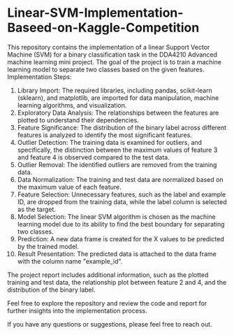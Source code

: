 # Linear-SVM-Implementation-Baseed-on-Kaggle-Competition
This repository contains the implementation of a linear Support Vector Machine (SVM) for a binary classification task in the DDA4210 Advanced machine learning mini project. The goal of the project is to train a machine learning model to separate two classes based on the given features.
Implementation Steps:
1. Library Import: The required libraries, including pandas, scikit-learn (sklearn), and matplotlib, are imported for data manipulation, machine learning algorithms, and visualization.
2. Exploratory Data Analysis: The relationships between the features are plotted to understand their dependencies.
3. Feature Significance: The distribution of the binary label across different features is analyzed to identify the most significant features.
4. Outlier Detection: The training data is examined for outliers, and specifically, the distinction between the maximum values of feature 3 and feature 4 is observed compared to the test data.
5. Outlier Removal: The identified outliers are removed from the training data.
6. Data Normalization: The training and test data are normalized based on the maximum value of each feature.
7. Feature Selection: Unnecessary features, such as the label and example ID, are dropped from the training data, while the label column is selected as the target.
8. Model Selection: The linear SVM algorithm is chosen as the machine learning model due to its ability to find the best boundary for separating two classes.
9. Prediction: A new data frame is created for the X values to be predicted by the trained model.
10. Result Presentation: The predicted data is attached to the data frame with the column name "example_id".

The project report includes additional information, such as the plotted training and test data, the relationship plot between feature 2 and 4, and the distribution of the binary label.

Feel free to explore the repository and review the code and report for further insights into the implementation process.

If you have any questions or suggestions, please feel free to reach out.
